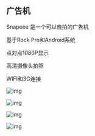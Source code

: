 ## 广告机

Snapeee 是一个可以自拍的广告机

基于Rock Pro和Android系统

点对点1080P显示

高清摄像头拍照

WIFI和3G连接

![img](/images/project/p2/p2-1.jpg)

![img](/images/project/p2/p2-2.jpg)

![img](/images/project/p2/p2-3.jpg)

![img](/images/project/p2/p2-4.jpg)
